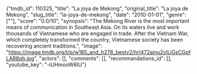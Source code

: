 {"tmdb_id": 110325, "title": "La joya de Mekong", "original_title": "La joya de Mekong", "slug_title": "la-joya-de-mekong", "date": "2010-01-01", "genre": [""], "score": "0.0/10", "synopsis": "The Mekong River is the most important means of communication in Southeast Asia. On its waters live and work thousands of Vietnamese who are engaged in trade. After the Vietnam War, which completely transformed the country, Vietnamese society has been recovering ancient traditions.", "image": "https://image.tmdb.org/t/p/w185_and_h278_bestv2/hrI472ainu2vlLiGsCGpfLAR8qh.jpg", "actors": [], "comments": [], "recommandations_id": [], "youtube_key": "-iUHmooW6lU"}